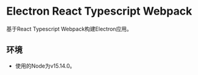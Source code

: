 # Electron React Typescript Webpack

基于React Typescript Webpack构建Electron应用。

## 环境

- 使用的Node为v15.14.0。
